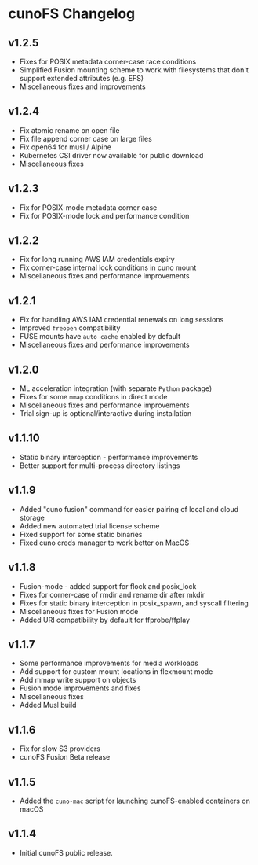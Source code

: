 # cunoFS Changelog

## v1.2.5

- Fixes for POSIX metadata corner-case race conditions
- Simplified Fusion mounting scheme to work with filesystems that don't support extended attributes (e.g. EFS)
- Miscellaneous fixes and improvements

## v1.2.4

- Fix atomic rename on open file
- Fix file append corner case on large files
- Fix open64 for musl / Alpine
- Kubernetes CSI driver now available for public download
- Miscellaneous fixes

## v1.2.3

- Fix for POSIX-mode metadata corner case
- Fix for POSIX-mode lock and performance condition

## v1.2.2

- Fix for long running AWS IAM credentials expiry
- Fix corner-case internal lock conditions in cuno mount
- Miscellaneous fixes and performance improvements

## v1.2.1

- Fix for handling AWS IAM credential renewals on long sessions
- Improved `freopen` compatibility
- FUSE mounts have `auto_cache` enabled by default
- Miscellaneous fixes and performance improvements

## v1.2.0

- ML acceleration integration (with separate `Python` package)
- Fixes for some `mmap` conditions in direct mode
- Miscellaneous fixes and performance improvements
- Trial sign-up is optional/interactive during installation

## v1.1.10

- Static binary interception - performance improvements
- Better support for multi-process directory listings

## v1.1.9

- Added "cuno fusion" command for easier pairing of local and cloud storage
- Added new automated trial license scheme
- Fixed support for some static binaries
- Fixed cuno creds manager to work better on MacOS

## v1.1.8

- Fusion-mode - added support for flock and posix_lock
- Fixes for corner-case of rmdir and rename dir after mkdir
- Fixes for static binary interception in posix_spawn, and syscall filtering
- Miscellaneous fixes for Fusion mode
- Added URI compatibility by default for ffprobe/ffplay

## v1.1.7

- Some performance improvements for media workloads
- Add support for custom mount locations in flexmount mode
- Add mmap write support on objects
- Fusion mode improvements and fixes
- Miscellaneous fixes
- Added Musl build

## v1.1.6

- Fix for slow S3 providers
- cunoFS Fusion Beta release

## v1.1.5

- Added the `cuno-mac` script for launching cunoFS-enabled containers on macOS

## v1.1.4

- Initial cunoFS public release.

